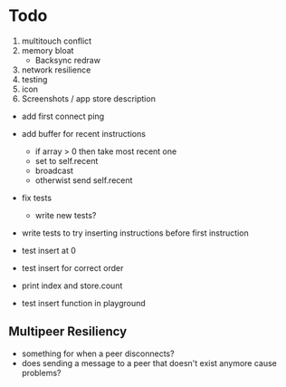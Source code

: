 # Todo

1. multitouch conflict
2. memory bloat
    - Backsync redraw
3. network resilience
4. testing
5. icon
6. Screenshots / app store description


- add first connect ping

- add buffer for recent instructions
    - if array > 0 then take most recent one
    - set to self.recent
    - broadcast
    - otherwist send self.recent
- fix tests
    - write new tests?


- write tests to try inserting instructions before first instruction
- test insert at 0 
- test insert for correct order
- print index and store.count
- test insert function in playground


## Multipeer Resiliency
- something for when a peer disconnects?
- does sending a message to a peer that doesn't exist anymore cause problems?
